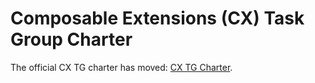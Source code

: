 # Composable Extensions (CX) Task Group Charter

The official CX TG charter has moved:
[CX TG Charter](https://github.com/riscv-admin/composable-extensions/blob/main/TG/CX/CHARTER.md).
